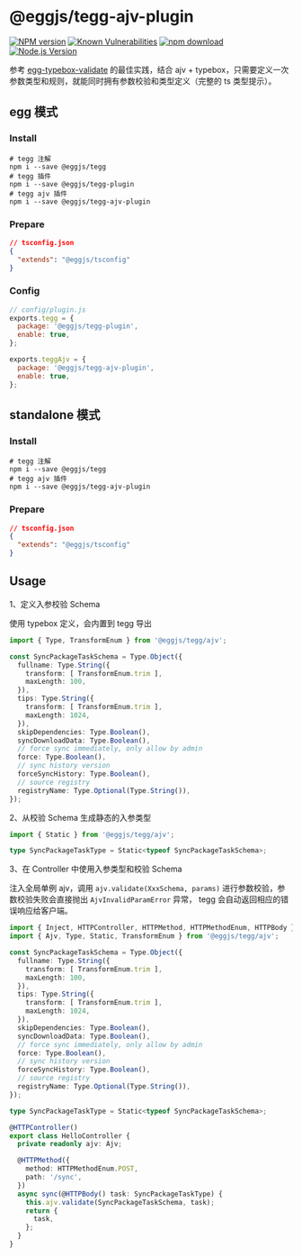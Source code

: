# @eggjs/tegg-ajv-plugin

[![NPM version][npm-image]][npm-url]
[![Known Vulnerabilities][snyk-image]][snyk-url]
[![npm download][download-image]][download-url]
[![Node.js Version](https://img.shields.io/node/v/@eggjs/tegg-ajv-plugin.svg?style=flat)](https://nodejs.org/en/download/)

[npm-image]: https://img.shields.io/npm/v/@eggjs/tegg-ajv-plugin.svg?style=flat-square
[npm-url]: https://npmjs.org/package/@eggjs/tegg-ajv-plugin
[snyk-image]: https://snyk.io/test/npm/@eggjs/tegg-ajv-plugin/badge.svg?style=flat-square
[snyk-url]: https://snyk.io/test/npm/@eggjs/tegg-ajv-plugin
[download-image]: https://img.shields.io/npm/dm/@eggjs/tegg-ajv-plugin.svg?style=flat-square
[download-url]: https://npmjs.org/package/@eggjs/tegg-ajv-plugin

参考 [egg-typebox-validate](https://github.com/xiekw2010/egg-typebox-validate) 的最佳实践，结合 ajv + typebox，只需要定义一次参数类型和规则，就能同时拥有参数校验和类型定义（完整的 ts 类型提示）。

## egg 模式

### Install

```shell
# tegg 注解
npm i --save @eggjs/tegg
# tegg 插件
npm i --save @eggjs/tegg-plugin
# tegg ajv 插件
npm i --save @eggjs/tegg-ajv-plugin
```

### Prepare

```json
// tsconfig.json
{
  "extends": "@eggjs/tsconfig"
}
```

### Config

```js
// config/plugin.js
exports.tegg = {
  package: '@eggjs/tegg-plugin',
  enable: true,
};

exports.teggAjv = {
  package: '@eggjs/tegg-ajv-plugin',
  enable: true,
};
```

## standalone 模式

### Install

```shell
# tegg 注解
npm i --save @eggjs/tegg
# tegg ajv 插件
npm i --save @eggjs/tegg-ajv-plugin
```

### Prepare

```json
// tsconfig.json
{
  "extends": "@eggjs/tsconfig"
}
```

## Usage

1、定义入参校验 Schema

使用 typebox 定义，会内置到 tegg 导出

```ts
import { Type, TransformEnum } from '@eggjs/tegg/ajv';

const SyncPackageTaskSchema = Type.Object({
  fullname: Type.String({
    transform: [ TransformEnum.trim ],
    maxLength: 100,
  }),
  tips: Type.String({
    transform: [ TransformEnum.trim ],
    maxLength: 1024,
  }),
  skipDependencies: Type.Boolean(),
  syncDownloadData: Type.Boolean(),
  // force sync immediately, only allow by admin
  force: Type.Boolean(),
  // sync history version
  forceSyncHistory: Type.Boolean(),
  // source registry
  registryName: Type.Optional(Type.String()),
});
```

2、从校验 Schema 生成静态的入参类型

```ts
import { Static } from '@eggjs/tegg/ajv';

type SyncPackageTaskType = Static<typeof SyncPackageTaskSchema>;
```

3、在 Controller 中使用入参类型和校验 Schema

注入全局单例 ajv，调用 `ajv.validate(XxxSchema, params)` 进行参数校验，参数校验失败会直接抛出 `AjvInvalidParamError` 异常，
tegg 会自动返回相应的错误响应给客户端。

```ts
import { Inject, HTTPController, HTTPMethod, HTTPMethodEnum, HTTPBody } from '@eggjs/tegg';
import { Ajv, Type, Static, TransformEnum } from '@eggjs/tegg/ajv';

const SyncPackageTaskSchema = Type.Object({
  fullname: Type.String({
    transform: [ TransformEnum.trim ],
    maxLength: 100,
  }),
  tips: Type.String({
    transform: [ TransformEnum.trim ],
    maxLength: 1024,
  }),
  skipDependencies: Type.Boolean(),
  syncDownloadData: Type.Boolean(),
  // force sync immediately, only allow by admin
  force: Type.Boolean(),
  // sync history version
  forceSyncHistory: Type.Boolean(),
  // source registry
  registryName: Type.Optional(Type.String()),
});

type SyncPackageTaskType = Static<typeof SyncPackageTaskSchema>;

@HTTPController()
export class HelloController {
  private readonly ajv: Ajv;

  @HTTPMethod({
    method: HTTPMethodEnum.POST,
    path: '/sync',
  })
  async sync(@HTTPBody() task: SyncPackageTaskType) {
    this.ajv.validate(SyncPackageTaskSchema, task);
    return {
      task,
    };
  }
}
```
